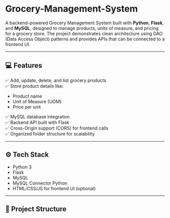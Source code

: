 # Grocery-Management-System

A backend-powered Grocery Management System built with **Python**, **Flask**, and **MySQL**, designed to manage products, units of measure, and pricing for a grocery store. The project demonstrates clean architecture using DAO (Data Access Object) patterns and provides APIs that can be connected to a frontend UI.

---

## 💻 Features

✅ Add, update, delete, and list grocery products  
✅ Store product details like:
- Product name
- Unit of Measure (UOM)
- Price per unit

✅ MySQL database integration  
✅ Backend API built with Flask  
✅ Cross-Origin support (CORS) for frontend calls  
✅ Organized folder structure for scalability

---

## ⚙️ Tech Stack

- Python 3
- Flask
- MySQL
- MySQL Connector Python
- HTML/CSS/JS for frontend UI (optional)

---

## 📁 Project Structure


